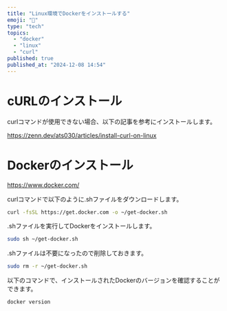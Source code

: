 ```yaml
---
title: "Linux環境でDockerをインストールする"
emoji: "🐳"
type: "tech"
topics:
  - "docker"
  - "linux"
  - "curl"
published: true
published_at: "2024-12-08 14:54"
---
```


# cURLのインストール

curlコマンドが使用できない場合、以下の記事を参考にインストールします。

https://zenn.dev/ats030/articles/install-curl-on-linux

# Dockerのインストール

https://www.docker.com/

curlコマンドで以下のように.shファイルをダウンロードします。

```bash
curl -fsSL https://get.docker.com -o ~/get-docker.sh
```

.shファイルを実行してDockerをインストールします。

```bash
sudo sh ~/get-docker.sh
```

.shファイルは不要になったので削除しておきます。

```bash
sudo rm -r ~/get-docker.sh
```

以下のコマンドで、インストールされたDockerのバージョンを確認することができます。

```bash
docker version
```